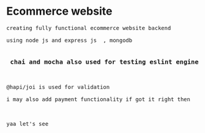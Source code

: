 # Ecommerce website
<pre>
creating fully functional ecommerce website backend

using node js and express js  , mongodb

<h3> chai and mocha also used for testing eslint engine and many more</h3>

@hapi/joi is used for validation

i may also add payment functionality if got it right then



yaa let's see 

</pre>
